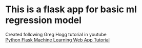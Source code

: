 # This is a flask app for basic ml regression model
Created following Greg Hogg tutorial in youtube <br>
[Python Flask Machine Learning Web App Tutorial](https://www.youtube.com/watch?v=qNF1HqBvpGE&list=PLKYEe2WisBTFSLeKs0aELKUkezOsYj_24&index=12)
